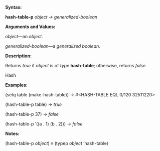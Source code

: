  

**Syntax:** 

**hash-table-p** *object → generalized-boolean* 

**Arguments and Values:** 

*object*—an *object*. 

*generalized-boolean*—a *generalized boolean*. 

**Description:** 

Returns *true* if *object* is of *type* **hash-table**; otherwise, returns *false*. 

Hash 

 

 

**Examples:** 

(setq table (make-hash-table)) *→* #&#60;HASH-TABLE EQL 0/120 32511220&#62; 

(hash-table-p table) *→ true* 

(hash-table-p 37) *→ false* 

(hash-table-p ’((a . 1) (b . 2))) *→ false* 

**Notes:** 

(hash-table-p *object*) *≡* (typep *object* ’hash-table) 

